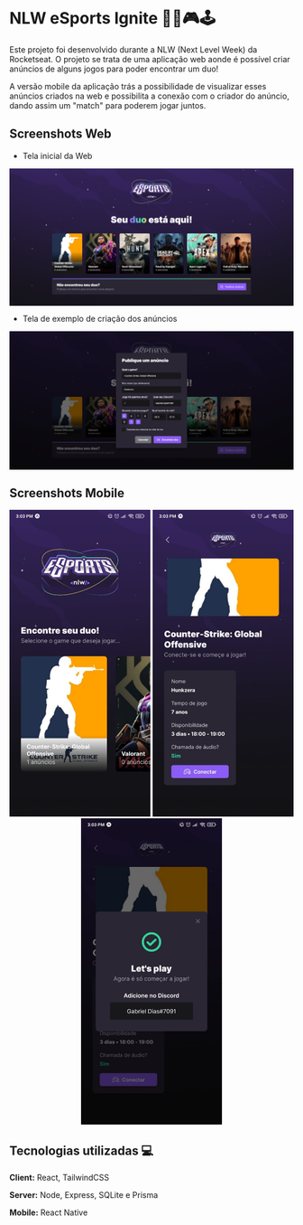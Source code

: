 
# NLW eSports Ignite 🚀💜🎮🕹

Este projeto foi desenvolvido durante a NLW (Next Level Week) da Rocketseat. O projeto se trata de uma aplicação web aonde é possível criar anúncios de alguns jogos para poder encontrar um duo!

A versão mobile da aplicação trás a possibilidade de visualizar esses anúncios criados na web e possibilita a conexão com o criador do anúncio, dando assim um "match" para poderem jogar juntos.


## Screenshots Web

- Tela inicial da Web

<img align="center" src="https://github.com/Jeanduarty/nlw-esports-ignite/blob/main/img/web-project.png">

- Tela de exemplo de criação dos anúncios

<img align="center" src="https://github.com/Jeanduarty/nlw-esports-ignite/blob/main/img/anuncio-web.png" alt="anúncio">

## Screenshots Mobile

<div align="center">
    <img style="width: 250px" src="https://github.com/Jeanduarty/nlw-esports-ignite/blob/main/img/mobile-project.jpeg">
    <img style="width: 250px" src="https://github.com/Jeanduarty/nlw-esports-ignite/blob/main/img/exemplo-de-anuncio.png">
    <img style="width: 250px" src="https://github.com/Jeanduarty/nlw-esports-ignite/blob/main/img/discord-mobile.jpeg">
</div>

## Tecnologias utilizadas 💻

**Client:** React, TailwindCSS

**Server:** Node, Express, SQLite e Prisma

**Mobile:** React Native


